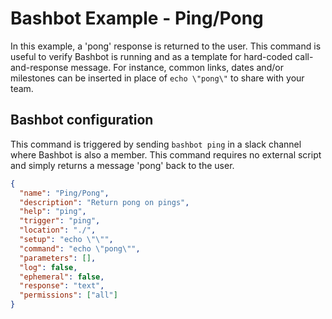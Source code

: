 # Bashbot Example - Ping/Pong

In this example, a 'pong' response is returned to the user. This command is useful to verify Bashbot is running and as a template for hard-coded call-and-response message. For instance, common links, dates and/or milestones can be inserted in place of `echo \"pong\"` to share with your team.

## Bashbot configuration

This command is triggered by sending `bashbot ping` in a slack channel where Bashbot is also a member. This command requires no external script and simply returns a message 'pong' back to the user.

```json
{
  "name": "Ping/Pong",
  "description": "Return pong on pings",
  "help": "ping",
  "trigger": "ping",
  "location": "./",
  "setup": "echo \"\"",
  "command": "echo \"pong\"",
  "parameters": [],
  "log": false,
  "ephemeral": false,
  "response": "text",
  "permissions": ["all"]
}
```

